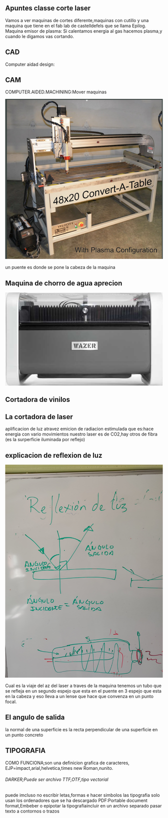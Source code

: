 ## Apuntes classe corte laser
Vamos a ver maquinas de cortes diferente,maquinas con cutillo y una maquina que tiene en el fab lab de castelldefels que se llama
Epilog.
Maquina emisor de plasma:
Si calentamos energia al gas hacemos plasma,y cuando le digamos vas cortando.


## CAD

Computer aidad design:


## CAM

COMPUTER.AIDED.MACHINING:Mover maquinas


![](https://github.com/Wesley3455/Soldadura-y-disegn-3.e/blob/main/Captura%20de%20pantalla%20de%202021-04-15%2012-21-26.png)

un puente es donde se pone la cabeza de la maquina 


## Maquina de chorro de agua aprecion

![](https://github.com/Wesley3455/Soldadura-y-disegn-3.e/blob/main/Captura%20de%20pantalla%20de%202021-04-15%2012-29-57.png)

## Cortadora de vinilos


## La cortadora de laser 

aplificacion de luz atravez emicion de radiacion estimulada 
que es:hace energia con vario movimientos 
nuestro laser es de CO2,hay otros de fibra 
(es la surperficie iluminada por reflejo)


## explicacion de reflexion de luz

![](https://github.com/Wesley3455/Soldadura-y-disegn-3.e/blob/main/1618486927886.jpg)


Cual es la viaje del az del laser a traves de la maquina tenemos un tubo que se refleja en un segundo espejo que esta en el puente en 3 espejo que esta en la cabeza y eso lleva a un lense que hace que convenza en un  punto focal.

## El angulo de salida

la normal de una superficie es la recta perpendicular de una superficie en un punto concreto 

## TIPOGRAFIA

COMO FUNCIONA;son una definicion grafica de caracteres,
EJP=impact,arial,helvetica,times new Roman,nunito.
###### DARKER;Puede ser archivo TTF,OTF,tipo vectorial
puede imcluso no escribir letas,formas e hacer simbolos 
las tipografia solo usan los ordenadores que se ha descargado 
PDF:Portable document format,Embeber o epipotar la tipografiaincluir en un archivo separado pasar texto a contornos o trazos
